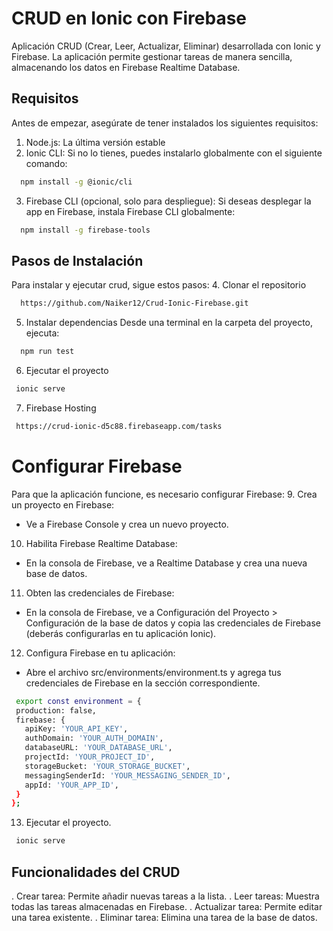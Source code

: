 # CRUD en Ionic con Firebase
Aplicación CRUD (Crear, Leer, Actualizar, Eliminar) desarrollada con Ionic y Firebase. La aplicación permite gestionar tareas de manera sencilla, almacenando los datos en Firebase Realtime Database.
## Requisitos
Antes de empezar, asegúrate de tener instalados los siguientes requisitos:
1. Node.js: La última versión estable
2. Ionic CLI: Si no lo tienes, puedes instalarlo globalmente con el siguiente comando:
```bash
  npm install -g @ionic/cli
```
3. Firebase CLI (opcional, solo para despliegue): Si deseas desplegar la app en Firebase, instala Firebase CLI globalmente:
```bash
  npm install -g firebase-tools
``` 
## Pasos de Instalación
Para instalar y ejecutar crud, sigue estos pasos:
4. Clonar el repositorio
```bash
  https://github.com/Naiker12/Crud-Ionic-Firebase.git
```
5. Instalar dependencias Desde una terminal en la carpeta del proyecto, ejecuta:
```bash
  npm run test
```

6. Ejecutar el proyecto
 ```bash
  ionic serve
 ```

7. Firebase Hosting
 ```bash
  https://crud-ionic-d5c88.firebaseapp.com/tasks
 ```

# Configurar Firebase
Para que la aplicación funcione, es necesario configurar Firebase:
9. Crea un proyecto en Firebase:
- Ve a Firebase Console y crea un nuevo proyecto.

10. Habilita Firebase Realtime Database:
- En la consola de Firebase, ve a Realtime Database y crea una nueva base de datos.

11. Obten las credenciales de Firebase:
- En la consola de Firebase, ve a Configuración del Proyecto > Configuración de la base de datos y copia las credenciales de Firebase (deberás configurarlas en tu aplicación Ionic).

12. Configura Firebase en tu aplicación:
- Abre el archivo src/environments/environment.ts y agrega tus credenciales de Firebase en la sección correspondiente.
 ```bash
  export const environment = {
  production: false,
  firebase: {
    apiKey: 'YOUR_API_KEY',
    authDomain: 'YOUR_AUTH_DOMAIN',
    databaseURL: 'YOUR_DATABASE_URL',
    projectId: 'YOUR_PROJECT_ID',
    storageBucket: 'YOUR_STORAGE_BUCKET',
    messagingSenderId: 'YOUR_MESSAGING_SENDER_ID',
    appId: 'YOUR_APP_ID',
  }
};
 ```
13. Ejecutar el proyecto.
 ```bash
  ionic serve
 ```

## Funcionalidades del CRUD
. Crear tarea: Permite añadir nuevas tareas a la lista.
. Leer tareas: Muestra todas las tareas almacenadas en Firebase.
. Actualizar tarea: Permite editar una tarea existente.
. Eliminar tarea: Elimina una tarea de la base de datos.

